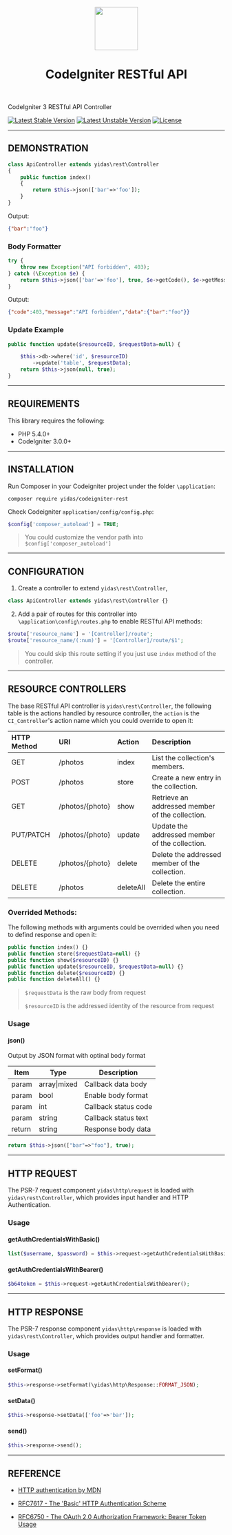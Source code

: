 <p align="center">
    <a href="https://codeigniter.com/" target="_blank">
        <img src="https://codeigniter.com/assets/images/ci-logo-big.png" height="100px">
    </a>
    <h1 align="center">CodeIgniter RESTful API</h1>
    <br>
</p>

CodeIgniter 3 RESTful API Controller

[![Latest Stable Version](https://poser.pugx.org/yidas/codeigniter-rest/v/stable?format=flat-square)](https://packagist.org/packages/yidas/codeigniter-rest)
[![Latest Unstable Version](https://poser.pugx.org/yidas/codeigniter-rest/v/unstable?format=flat-square)](https://packagist.org/packages/yidas/codeigniter-rest)
[![License](https://poser.pugx.org/yidas/codeigniter-rest/license?format=flat-square)](https://packagist.org/packages/yidas/codeigniter-rest)


---

DEMONSTRATION
-------------

```php
class ApiController extends yidas\rest\Controller
{
    public function index()
    {
        return $this->json(['bar'=>'foo']);
    }
}
```

Output:

```json
{"bar":"foo"}
```

### Body Formatter

```php
try {
    throw new Exception("API forbidden", 403);
} catch (\Exception $e) {
    return $this->json(['bar'=>'foo'], true, $e->getCode(), $e->getMessage());
}

```

Output:

```json
{"code":403,"message":"API forbidden","data":{"bar":"foo"}}
```

### Update Example

```php
public function update($resourceID, $requestData=null) {

    $this->db->where('id', $resourceID)
        ->update('table', $requestData);
    return $this->json(null, true);
}
```

---

REQUIREMENTS
------------
This library requires the following:

- PHP 5.4.0+
- CodeIgniter 3.0.0+

---

INSTALLATION
------------

Run Composer in your Codeigniter project under the folder `\application`:

    composer require yidas/codeigniter-rest
    
Check Codeigniter `application/config/config.php`:

```php
$config['composer_autoload'] = TRUE;
```
    
> You could customize the vendor path into `$config['composer_autoload']`

---

CONFIGURATION
-------------

1. Create a controller to extend `yidas\rest\Controller`, 

```php
class ApiController extends yidas\rest\Controller {}
```

2. Add a pair of routes for this controller into `\application\config\routes.php` to enable RESTful API methods:

```php
$route['resource_name'] = '[Controller]/route';
$route['resource_name/(:num)'] = '[Controller]/route/$1';
```

> You could skip this route setting if you just use `index` method of the controller.

---

RESOURCE CONTROLLERS
--------------------
 
The base RESTful API controller is `yidas\rest\Controller`, the following table is the actions handled by resource controller, the `action` is the `CI_Controller`'s action name which you could override to open it:

|HTTP Method|URI            |Action   |Description                                    |
|:----------|:--------------|:--------|:----------------------------------------------|
|GET        |/photos        |index    |List the collection's members.                 |
|POST       |/photos        |store    |Create a new entry in the collection.          |
|GET        |/photos/{photo}|show     |Retrieve an addressed member of the collection.|
|PUT/PATCH  |/photos/{photo}|update   |Update the addressed member of the collection. |
|DELETE     |/photos/{photo}|delete   |Delete the addressed member of the collection. |
|DELETE     |/photos        |deleteAll|Delete the entire collection.                  |


### Overrided Methods:

The following methods with arguments could be overrided when you need to defind response and open it:

```php
public function index() {}
public function store($requestData=null) {}
public function show($resourceID) {}
public function update($resourceID, $requestData=null) {}
public function delete($resourceID) {}
public function deleteAll() {}
```

> `$requestData` is the raw body from request
> 
> `$resourceID` is the addressed identity of the resource from request


### Usage

#### json()

Output by JSON format with optinal body format

|Item|Type|Description|
|-|-|-|
|param|array\|mixed |Callback data body|
|param| bool |Enable body format|
|param| int |Callback status code|
|param| string |Callback status text|
|return |string| Response body data|

```php
return $this->json(["bar"=>"foo"], true);
```

---

HTTP REQUEST
------------

The PSR-7 request component `yidas\http\request` is loaded with `yidas\rest\Controller`, which provides input handler and HTTP Authentication.

### Usage

#### getAuthCredentialsWithBasic()

```php
list($username, $password) = $this->request->getAuthCredentialsWithBasic();
```

#### getAuthCredentialsWithBearer()

```php
$b64token = $this->request->getAuthCredentialsWithBearer();
```

---

HTTP RESPONSE
-------------

The PSR-7 response component `yidas\http\response` is loaded with `yidas\rest\Controller`, which provides output handler and formatter.

### Usage

#### setFormat()

```php
$this->response->setFormat(\yidas\http\Response::FORMAT_JSON);
```

#### setData()

```php
$this->response->setData(['foo'=>'bar']);
```

#### send()

```php
$this->response->send();
```

---

REFERENCE
---------

- [HTTP authentication by MDN](https://developer.mozilla.org/en-US/docs/Web/HTTP/Authentication)

- [RFC7617 - The 'Basic' HTTP Authentication Scheme](https://tools.ietf.org/html/rfc7617)

- [RFC6750 - The OAuth 2.0 Authorization Framework: Bearer Token Usage](https://tools.ietf.org/html/rfc6750)

